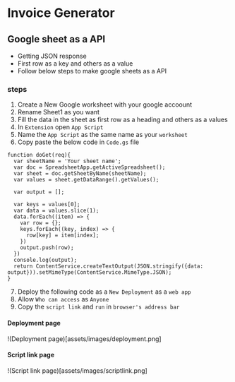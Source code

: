 # Invoice Generator

## Google sheet as a API
- Getting JSON response
- First row as a key and others as a value
- Follow below steps to make google sheets as a API

### steps
1. Create a New Google worksheet with your google accoount
2. Rename Sheet1 as you want
3. Fill the data in the sheet as first row as a heading and others as a values
4. In `Extension` open `App Script` 
5. Name the `App Script` as the same name as your `worksheet`
6. Copy paste the below code in `Code.gs` file

```
function doGet(req){
  var sheetName = 'Your sheet name';
  var doc = SpreadsheetApp.getActiveSpreadsheet();
  var sheet = doc.getSheetByName(sheetName);
  var values = sheet.getDataRange().getValues();

  var output = [];

  var keys = values[0];
  var data = values.slice(1);
  data.forEach((item) => {
    var row = {};
    keys.forEach((key, index) => {
      row[key] = item[index];
    })
    output.push(row);
  })
  console.log(output);
  return ContentService.createTextOutput(JSON.stringify({data: output})).setMimeType(ContentService.MimeType.JSON);
}
```
7. Deploy the following code as a `New Deployment` as a `web app`
8. Allow `Who can access` as `Anyone`
9. Copy the `script link` and `run` in `browser's address bar`

#### Deployment page
!(Deployment page)[assets/images/deployment.png]

#### Script link page
!(Script link page)[assets/images/scriptlink.png]